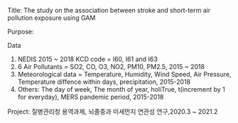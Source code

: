Title: The study on the association between stroke and short-term air pollution exposure using GAM

Purpose: 

Data
1. NEDIS 2015 ~ 2018 KCD code = I60, I61 and I63
2. 6 Air Pollutants = SO2, CO, O3, NO2, PM10, PM2.5, 2015 ~ 2018
3. Meteorological data = Temperature, Humidity, Wind Speed, Air Pressure, 
                         Temperature diffence within days, precipitation, 2015-2018 
4. Others: The day of week, The month of year, holiTrue, t(increment by 1 for everyday), 
           MERS pandemic period, 2015-2018

Project: 질병관리청 용역과제, 뇌졸중과 미세먼지 연관성 연구,2020.3 ~ 2021.2
